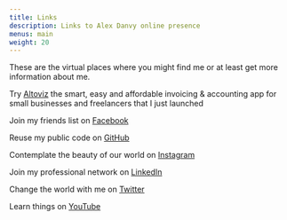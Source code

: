 ```yaml
---
title: Links
description: Links to Alex Danvy online presence
menus: main
weight: 20
---
```


These are the virtual places where you might find me or at least get more information about me.

Try [Altoviz](https://altoviz.com) the smart, easy and affordable invoicing & accounting app for small businesses and freelancers that I just launched

Join my friends list on [Facebook](https://facebook.com/danvy)

Reuse my public code on [GitHub](https://github.com/danvy)

Contemplate the beauty of our world on [Instagram](https://instagram.com/adanvy)

Join my professional network on [LinkedIn](http://https;://linkedin.com/in/danvy)

Change the world with me on [Twitter](https://twitter.com/danvy)

Learn things on [YouTube](https://youtube.com/danvy)

